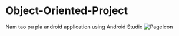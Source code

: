# Object-Oriented-Project
Nam tao pu pla android application using Android Studio
![PageIcon](https://user-images.githubusercontent.com/92926627/148238987-6ae6424c-6fc1-4216-8786-ae291e016516.png)
